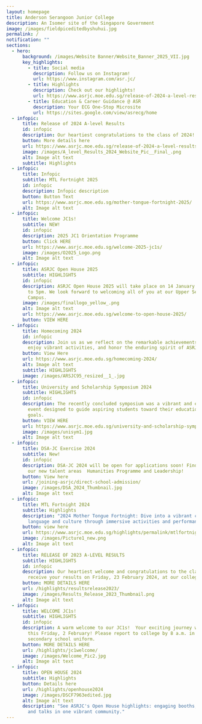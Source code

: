 ```yaml
---
layout: homepage
title: Anderson Serangoon Junior College
description: An Isomer site of the Singapore Government
image: /images/fieldpiceditedbyshuhui.jpg
permalink: /
notification: ""
sections:
  - hero:
      background: /images/Website Banner/Website_Banner_2025_VII.jpg
      key_highlights:
        - title: Social media
          description: Follow us on Instagram!
          url: https://www.instagram.com/asr.jc/
        - title: Highlights
          description: Check out our highlights!
          url: https://www.asrjc.moe.edu.sg/release-of-2024-a-level-results/
        - title: Education & Career Guidance @ ASR
          description: Your ECG One-Stop Microsite
          url: https://sites.google.com/view/asrecg/home
  - infopic:
      title: Release of 2024 A-level Results
      id: infopic
      description: Our heartiest congratulations to the class of 2024!
      button: More details here
      url: https://www.asrjc.moe.edu.sg/release-of-2024-a-level-results/
      image: /images/A_level_Results_2024_Website_Pic__Final_.png
      alt: Image alt text
      subtitle: Highlights
  - infopic:
      title: Infopic
      subtitle: MTL Fortnight 2025
      id: infopic
      description: Infopic description
      button: Button Text
      url: https://www.asrjc.moe.edu.sg/mother-tongue-fortnight-2025/
      alt: Image alt text
  - infopic:
      title: Welcome JC1s!
      subtitle: NEW!
      id: infopic
      description: 2025 JC1 Orientation Programme
      button: Click HERE
      url: https://www.asrjc.moe.edu.sg/welcome-2025-jc1s/
      image: /images/O2025_Logo.png
      alt: Image alt text
  - infopic:
      title: ASRJC Open House 2025
      subtitle: HIGHLIGHTS
      id: infopic
      description: ASRJC Open House 2025 will take place on 14 January Tuesday, 10am
        to 5pm. We look forward to welcoming all of you at our Upper Serangoon
        Campus.
      image: /images/finallogo_yellow_.png
      alt: Image alt text
      url: https://www.asrjc.moe.edu.sg/welcome-to-open-house-2025/
      button: VIEW HERE
  - infopic:
      title: Homecoming 2024
      id: infopic
      description: Join us as we reflect on the remarkable achievements of our alumni,
        enjoy vibrant activities, and honor the enduring spirit of ASRJC.
      button: View Here
      url: https://www.asrjc.moe.edu.sg/homecoming-2024/
      alt: Image alt text
      subtitle: HIGHLIGHTS
      image: /images/ARSJC95_resized__1_.jpg
  - infopic:
      title: University and Scholarship Symposium 2024
      subtitle: HIGHLIGHTS
      id: infopic
      description: The recently concluded symposium was a vibrant and enlightening
        event designed to guide aspiring students toward their educational
        goals.
      button: VIEW HERE
      url: https://www.asrjc.moe.edu.sg/university-and-scholarship-symposium-2024/
      image: /images/unisym1.jpg
      alt: Image alt text
  - infopic:
      title: DSA-JC Exercise 2024
      subtitle: New!
      id: infopic
      description: DSA-JC 2024 will be open for applications soon! Find out more about
        our new talent areas  Humanities Programme and Leadership!
      button: View here
      url: /joining-asrjc/direct-school-admission/
      image: /images/DSA_2024_Thumbnail.jpg
      alt: Image alt text
  - infopic:
      title: MTL Fortnight 2024
      subtitle: Highlights
      description: "2024 Mother Tongue Fortnight: Dive into a vibrant celebration of
        language and culture through immersive activities and performances."
      button: view here
      url: https://www.asrjc.moe.edu.sg/highlights/permalink/mtlfortnight-2024/
      image: /images/Picture1_new.png
      alt: Image alt text
  - infopic:
      title: RELEASE OF 2023 A-LEVEL RESULTS
      subtitle: HIGHLIGHTS
      id: infopic
      description: Our heartiest welcome and congratulations to the class of 2023 to
        receive your results on Friday, 23 February 2024, at our college hall.
      button: MORE DETAILS HERE
      url: /highlights/resultsrelease2023/
      image: /images/Results_Release_2023_Thumbnail.png
      alt: Image alt text
  - infopic:
      title: WELCOME JC1s!
      subtitle: HIGHLIGHTS
      id: infopic
      description: A warm welcome to our JC1s!  Your exciting journey with ASR starts
        this Friday, 2 February! Please report to college by 8 a.m. in your
        secondary school uniform.
      button: MORE DETAILS HERE
      url: /highlights/jc1welcome/
      image: /images/Welcome_Pic2.jpg
      alt: Image alt text
  - infopic:
      title: OPEN HOUSE 2024
      subtitle: Highlights
      button: Details here
      url: /highlights/openhouse2024
      image: /images/DSCF7963edited.jpg
      alt: Image alt text
      description: "See ASRJC's Open House highlights: engaging booths, performances,
        and talks in one vibrant community."
---
```


